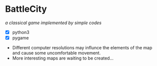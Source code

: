 # BattleCity
*a classical game implemented by simple codes*
- [x] python3   
- [x] pygame  
* Different computer resolutions may influnce the elements of the map and cause some uncomfortable movement.
* More interesting maps are waiting to be created...

